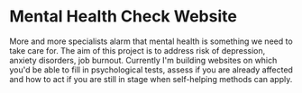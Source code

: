 # Mental Health Check Website

More and more specialists alarm that mental health is something we need to take care for. The aim of this project is to address risk of depression, anxiety disorders, job burnout. Currently I'm building websites on which you'd be able to fill in psychological tests, assess if you are already affected and how to act if you are still in stage when self-helping methods can apply.

